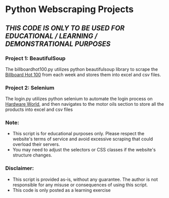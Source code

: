 # Python Webscraping Projects

## ***THIS CODE IS ONLY TO BE USED FOR EDUCATIONAL / LEARNING / DEMONSTRATIONAL PURPOSES***


### Project 1: BeautifulSoup
The billboardhot100.py utilizes python beautifulsoup library to scrape the [Billboard Hot 100](https://www.billboard.com/charts/hot-100/) from each week and stores them into excel and csv files.


### Project 2: Selenium
The login.py utilizes python selenium to automate the login process on [Hardware World](https://www.hardwareworld.com/), and then navigates to the motor oils section to store all the products into excel and csv files

### Note:
- This script is for educational purposes only. Please respect the website's terms of service and avoid excessive scraping that could overload their servers.
- You may need to adjust the selectors or CSS classes if the website's structure changes.
### Disclaimer:
- This script is provided as-is, without any guarantee. The author is not responsible for any misuse or consequences of using this script.
- This code is only posted as a learning exercise
